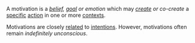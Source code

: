 A motivation is a *[belief](https://github.com/gcassel/Modular-Organization-Terminology/blob/master/terms/belief.md), [goal](https://github.com/gcassel/Modular-Organization-Terminology/blob/master/terms/goal.md) or emotion* which may *[create](https://github.com/gcassel/Modular-Organization-Terminology/blob/master/terms/creation.md) or co-create* a [specific](https://github.com/gcassel/Modular-Organization-Terminology/blob/master/terms/specific.md) [action](https://github.com/gcassel/Modular-Organization-Terminology/blob/master/terms/action.md) in one or more [contexts](https://github.com/gcassel/Modular-Organization-Terminology/blob/master/terms/context.md).
 
Motivations are closely [related](https://github.com/gcassel/Modular-Organization-Terminology/blob/master/terms/relationship.md) to [intentions](https://github.com/gcassel/Modular-Organization-Terminology/blob/master/terms/intention.md).  However, motivations often remain *indefinitely unconscious*.
